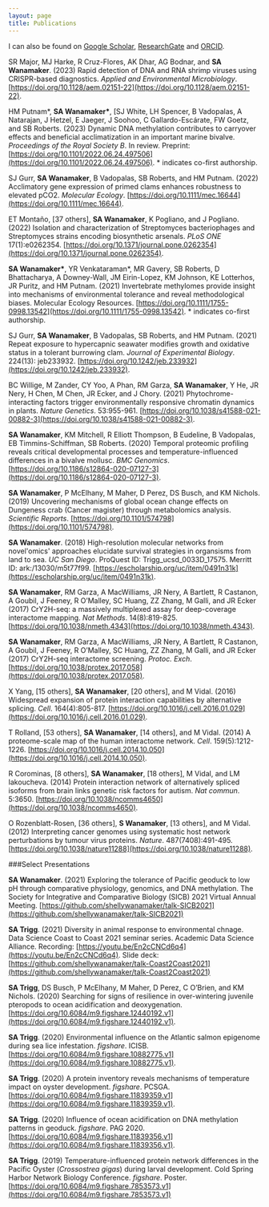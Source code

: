 ```yaml
---
layout: page
title: Publications 
---
```


I can also be found on [Google Scholar](https://scholar.google.com/citations?user=LVDTddwAAAAJ&hl=en), [ResearchGate](https://www.researchgate.net/profile/Shelly_Trigg) and [ORCID](https://orcid.org/0000-0001-6904-4149).

SR Major, MJ Harke, R Cruz-Flores, AK Dhar, AG Bodnar, and **SA Wanamaker**. (2023) Rapid detection of DNA and RNA shrimp viruses using CRISPR-based diagnostics. _Applied and Environmental Microbiology_. [https://doi.org/10.1128/aem.02151-22](https://doi.org/10.1128/aem.02151-22).

HM Putnam*, **SA Wanamaker\***, [SJ White, LH Spencer, B Vadopalas, A Natarajan, J Hetzel, E Jaeger, J Soohoo, C Gallardo-Escárate, FW Goetz, and SB Roberts. (2023) Dynamic DNA methylation contributes to carryover effects and beneficial acclimatization in an important marine bivalve.  _Proceedings of the Royal Society B_. In
review. Preprint: [https://doi.org/10.1101/2022.06.24.497506](https://doi.org/10.1101/2022.06.24.497506). * indicates co-first authorship.

SJ Gurr, **SA Wanamaker**, B Vadopalas, SB Roberts, and HM Putnam. (2022) Acclimatory gene expression of primed clams enhances robustness to elevated pCO2. _Molecular Ecology_. [https://doi.org/10.1111/mec.16644](https://doi.org/10.1111/mec.16644).

ET Montaño, [37 others], **SA Wanamaker**, K Pogliano, and J Pogliano. (2022) Isolation and characterization of Streptomyces bacteriophages and Streptomyces strains encoding biosynthetic arsenals. _PLoS ONE_ 17(1):e0262354. [https://doi.org/10.1371/journal.pone.0262354](https://doi.org/10.1371/journal.pone.0262354).

**SA Wanamaker\***, YR Venkataraman*, MR Gavery, SB Roberts, D Bhattacharya, A Downey-Wall, JM Eirin-Lopez, KM Johnson, KE Lotterhos, JR Puritz, and HM Putnam. (2021) Invertebrate methylomes provide insight into mechanisms of environmental tolerance and reveal methodological biases. Molecular Ecology Resources. [https://doi.org/10.1111/1755-0998.13542](https://doi.org/10.1111/1755-0998.13542). * indicates co-first authorship.

SJ Gurr, **SA Wanamaker**, B Vadopalas, SB Roberts, and HM Putnam. (2021) Repeat exposure to hypercapnic seawater modifies growth and oxidative status in a tolerant burrowing clam. _Journal of Experimental Biology_. 224(13): jeb233932. [https://doi.org/10.1242/jeb.233932](https://doi.org/10.1242/jeb.233932).

BC Willige, M Zander, CY Yoo, A Phan, RM Garza, **SA Wanamaker**, Y He, JR Nery, H Chen, M Chen, JR Ecker, and J Chory. (2021) Phytochrome-interacting factors trigger environmentally responsive chromatin dynamics in plants. _Nature Genetics_. 53:955-961. [https://doi.org/10.1038/s41588-021-00882-3](https://doi.org/10.1038/s41588-021-00882-3).
	**SA Wanamaker**, KM Mitchell, R Elliott Thompson, B Eudeline, B Vadopalas, EB Timmins-Schiffman, SB Roberts. (2020) Temporal proteomic profiling reveals critical developmental processes and temperature-influenced differences in a bivalve mollusc. _BMC Genomics_. [https://doi.org/10.1186/s12864-020-07127-3](https://doi.org/10.1186/s12864-020-07127-3).**SA Wanamaker**, P McElhany, M Maher, D Perez, DS Busch, and KM Nichols. (2019) Uncovering mechanisms of global ocean change effects on Dungeness crab (Cancer magister) through metabolomics analysis. _Scientific Reports_. [https://doi.org/10.1101/574798](https://doi.org/10.1101/574798).

**SA Wanamaker**. (2018) High-resolution molecular networks from novel'omics' approaches elucidate survival strategies in organsisms from land to sea. _UC San Diego_. ProQuest ID: Trigg\_ucsd\_0033D\_17575. Merritt ID: ark:/13030/m5t77f99. [https://escholarship.org/uc/item/0491n31k](https://escholarship.org/uc/item/0491n31k).
**SA Wanamaker**, RM Garza, A MacWilliams, JR Nery, A Bartlett, R Castanon, A Goubil, J Feeney, R O’Malley, SC Huang, ZZ Zhang, M Galli, and JR Ecker (2017) CrY2H-seq: a massively multiplexed assay for deep-coverage interactome mapping. _Nat Methods_. 14(8):819-825. [https://doi.org/10.1038/nmeth.4343](https://doi.org/10.1038/nmeth.4343).**SA Wanamaker**, RM Garza, A MacWilliams, JR Nery, A Bartlett, R Castanon, A Goubil, J Feeney, R O’Malley, SC Huang, ZZ Zhang, M Galli, and JR Ecker (2017) CrY2H-seq interactome screening. _Protoc. Exch_. [https://doi.org/10.1038/protex.2017.058](https://doi.org/10.1038/protex.2017.058).

X Yang, [15 others], **SA Wanamaker**, [20 others], and M Vidal. (2016) Widespread expansion of protein interaction capabilities by alternative splicing. _Cell_. 164(4):805-817. [https://doi.org/10.1016/j.cell.2016.01.029](https://doi.org/10.1016/j.cell.2016.01.029).T Rolland, [53 others], **SA Wanamaker**, [14 others], and M Vidal. (2014) A proteome-scale map of the human interactome network. _Cell_. 159(5):1212-1226. [https://doi.org/10.1016/j.cell.2014.10.050](https://doi.org/10.1016/j.cell.2014.10.050).R Corominas, [8 others], **SA Wanamaker**, [18 others], M Vidal, and LM Iakoucheva. (2014) Protein interaction network of alternatively spliced isoforms from brain links genetic risk factors for autism. _Nat commun_. 5:3650. [https://doi.org/10.1038/ncomms4650](https://doi.org/10.1038/ncomms4650).
O Rozenblatt-Rosen, [36 others], **S Wanamaker**, [13 others], and M Vidal. (2012) Interpreting cancer genomes using systematic host network perturbations by tumour virus proteins. _Nature_. 487(7408):491-495. [https://doi.org/10.1038/nature11288](https://doi.org/10.1038/nature11288).

###Select Presentations

**SA Wanamaker**. (2021) Exploring the tolerance of Pacific geoduck to low pH through comparative physiology, genomics, and DNA methylation. The Society for Integrative and Comparative Biology (SICB) 2021 Virtual Annual Meeting. [https://github.com/shellywanamaker/talk-SICB2021](https://github.com/shellywanamaker/talk-SICB2021)

**SA Trigg**. (2021) Diversity in animal response to environmental chnage. Data Science Coast to Coast 2021 seminar series. Academic Data Science Alliance. Recording: [https://youtu.be/En2cCNCd6q4](https://youtu.be/En2cCNCd6q4). Slide deck: [https://github.com/shellywanamaker/talk-Coast2Coast2021](https://github.com/shellywanamaker/talk-Coast2Coast2021)  

**SA Trigg**, DS Busch, P McElhany, M Maher, D Perez, C O’Brien, and KM Nichols. (2020) Searching for signs of resilience in over-wintering juvenile pteropods to ocean acidification and deoxygenation. [https://doi.org/10.6084/m9.figshare.12440192.v1](https://doi.org/10.6084/m9.figshare.12440192.v1).

**SA Trigg**. (2020) Environmental influence on the Atlantic salmon epigenome during sea lice infestation. _figshare_. ICISB. [https://doi.org/10.6084/m9.figshare.10882775.v1](https://doi.org/10.6084/m9.figshare.10882775.v1).

**SA Trigg**. (2020) A protein inventory reveals mechanisms of temperature impact on oyster development. _figshare_. PCSGA. [https://doi.org/10.6084/m9.figshare.11839359.v1](https://doi.org/10.6084/m9.figshare.11839359.v1).

**SA Trigg**. (2020) Influence of ocean acidification on DNA methylation patterns in geoduck. _figshare_. PAG 2020. [https://doi.org/10.6084/m9.figshare.11839356.v1](https://doi.org/10.6084/m9.figshare.11839356.v1).

**SA Trigg**. (2019) Temperature-influenced protein network differences in the Pacific Oyster (_Crossostrea gigas_) during larval development. Cold Spring Harbor Network Biology Conference. _figshare_. Poster. [https://doi.org/10.6084/m9.figshare.7853573.v1](https://doi.org/10.6084/m9.figshare.7853573.v1) 
